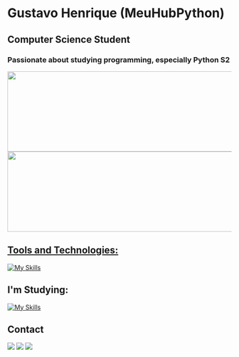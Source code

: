 # Gustavo Henrique (MeuHubPython)
## Computer Science Student
### Passionate about studying programming, especially Python S2

<div>
<a href="https://github.com/MeuHubPython">
<img loading="lazy" height="180em" width="700em" src="https://github-readme-stats.vercel.app/api/top-langs/?username=MeuHubPython&layout=compact&langs_count=7&theme=github_dark"/><img loading="lazy" height="180em" width="700em" src="https://github-readme-stats.vercel.app/api?username=MeuHubPython&show_icons=true&theme=github_dark&include_all_commits=true&count_private=true"/>
</div>

## Tools and Technologies:

[![My Skills](https://skillicons.dev/icons?i=git,py)](https://skillicons.dev)

## I'm Studying:
[![My Skills](https://skillicons.dev/icons?i=linux,html,css,js,java,flask,go)](https://skillicons.dev)

## Contact

<div>
<a href="https://instagram.com/imgusta_" target="_blank"><img loading="lazy" src="https://img.shields.io/badge/-Instagram-%23E4405F?style=for-the-badge&logo=instagram&logoColor=white" target="_blank"></a>
<a href = "mailto:gustavotitara070@gmail.com"><img loading="lazy" src="https://img.shields.io/badge/Gmail-D14836?style=for-the-badge&logo=gmail&logoColor=white" target="_blank"></a>
<a href="https://www.linkedin.com/in/gustavo-titara-13900b1a7" target="_blank"><img loading="lazy" src="https://img.shields.io/badge/-LinkedIn-%230077B5?style=for-the-badge&logo=linkedin&logoColor=white" target="_blank"></a>   
</div>

